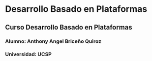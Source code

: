 # Desarrollo Basado en Plataformas

## Curso Desarrollo Basado en Plataformas

### Alumno: Anthony Angel Briceño Quiroz

### Universidad: UCSP
